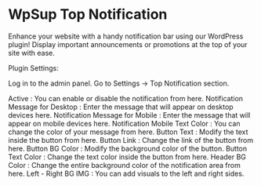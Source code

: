 # WpSup Top Notification
Enhance your website with a handy notification bar using our WordPress plugin! Display important announcements or promotions at the top of your site with ease.

Plugin Settings:

Log in to the admin panel.
Go to Settings -> Top Notification section.

Active : You can enable or disable the notification from here.
Notification Message for Desktop : Enter the message that will appear on desktop devices here.
Notification Message for Mobile : Enter the message that will appear on mobile devices here.
Notification Mobile Text Color : You can change the color of your message from here.
Button Text : Modify the text inside the button from here.
Button Link : Change the link of the button from here.
Button BG Color : Modify the background color of the button.
Button Text Color : Change the text color inside the button from here.
Header BG Color : Change the entire background color of the notification area from here.
Left - Right BG IMG : You can add visuals to the left and right sides.










